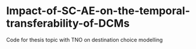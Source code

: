 # Impact-of-SC-AE-on-the-temporal-transferability-of-DCMs
Code for thesis topic with TNO on destination choice modelling
